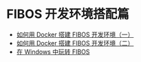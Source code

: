 # FIBOS 开发环境搭配篇

* [如何用 Docker 搭建 FIBOS 开发环境（一）](https://github.com/getive/fibos-tutorials/blob/master/env/docker_for_fibos1.md)
* [如何用 Docker 搭建 FIBOS 开发环境（二）](https://github.com/getive/fibos-tutorials/blob/master/env/docker_for_fibos2.md)
* [在 Windows 中玩转 FIBOS](https://github.com/getive/fibos-tutorials/blob/master/env/fibos_in_windows.md)

